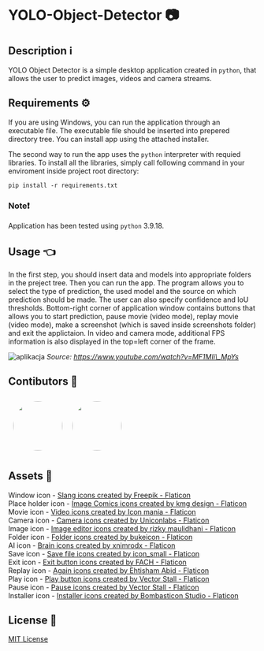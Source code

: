 # **YOLO-Object-Detector 📷**
## Description ℹ️

YOLO Object Detector is a simple desktop application created in `python`, that allows the user to predict images, videos and camera streams.

## Requirements ⚙️

If you are using Windows, you can run the application through an executable file. The executable file should be inserted into prepered directory tree. You can install app using the attached installer.

The second way to run the app uses the `python` interpreter with requied libraries. To install all the libraries, simply call following command in your enviroment inside project root directory:

```console
pip install -r requirements.txt
```

### Note❗
Application has been tested using `python` 3.9.18.

## Usage 👈

In the first step, you should insert data and models into appropriate folders in the preject tree. Then you can run the app. The program allows you to select the type of prediction, the used model and the source on which prediction should be made. The user can also specify confidence and IoU thresholds. Bottom-right corner of application window contains buttons that allows you to start prediction, pause movie (video mode), replay movie (video mode), make a screenshot (which is saved inside screenshots folder) and exit the applictaion. In video and camera mode, additional FPS information is also displayed in the top=left corner of the frame.

![aplikacja](https://github.com/PiotrZb/YOLO-Object-Detector/assets/84187115/d79211d5-ffb7-4254-b37d-a3948a71b3e0)
*Source: https://www.youtube.com/watch?v=MF1MIi\_MpYs*

## Contibutors 🤝

<div style="display: flex;">
     <a href="https://github.com/lukaszkusgithub"> 
      <img src="https://avatars.githubusercontent.com/u/36661311?v=4" height="auto" width="100" style="border-radius:50%; margin: 10px"> 
    </a> 
     <a href="https://github.com/Artemis105"> 
      <img src="https://avatars.githubusercontent.com/u/127984285?v=4" height="auto" width="100" style="border-radius:50%; margin: 10px"> 
    </a> 
</div>

## Assets 🎨

Window icon - <a href="https://www.flaticon.com/free-icons/slang" title="slang icons">Slang icons created by Freepik - Flaticon</a> </br>
Place holder icon - <a href="https://www.flaticon.com/free-icons/image-comics" title="Image Comics icons">Image Comics icons created by kmg design - Flaticon</a> </br>
Movie icon - <a href="https://www.flaticon.com/free-icons/video" title="video icons">Video icons created by Icon mania - Flaticon</a> </br>
Camera icon - <a href="https://www.flaticon.com/free-icons/camera" title="camera icons">Camera icons created by Uniconlabs - Flaticon</a> </br>
Image icon - <a href="https://www.flaticon.com/free-icons/image-editor" title="image editor icons">Image editor icons created by rizky maulidhani - Flaticon</a> </br>
Folder icon - <a href="https://www.flaticon.com/free-icons/folder" title="folder icons">Folder icons created by bukeicon - Flaticon</a> </br>
AI icon - <a href="https://www.flaticon.com/free-icons/brain" title="brain icons">Brain icons created by xnimrodx - Flaticon</a> </br>
Save icon - <a href="https://www.flaticon.com/free-icons/save-file" title="save file icons">Save file icons created by icon_small - Flaticon</a> </br>
Exit icon - <a href="https://www.flaticon.com/free-icons/exit-button" title="exit button icons">Exit button icons created by FACH - Flaticon</a> </br>
Replay icon - <a href="https://www.flaticon.com/free-icons/again" title="again icons">Again icons created by Ehtisham Abid - Flaticon</a> </br>
Play icon - <a href="https://www.flaticon.com/free-icons/play-button" title="play button icons">Play button icons created by Vector Stall - Flaticon</a> </br>
Pause icon - <a href="https://www.flaticon.com/free-icons/pause" title="pause icons">Pause icons created by Vector Stall - Flaticon</a> </br>
Installer icon - <a href="https://www.flaticon.com/free-icons/installer" title="installer icons">Installer icons created by Bombasticon Studio - Flaticon</a> </br>

## License :page_facing_up:
[MIT License](LICENSE)
